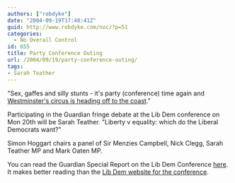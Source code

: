 ```yaml
---
authors: ["robdyke"]
date: "2004-09-19T17:40:41Z"
guid: http://www.robdyke.com/noc/?p=51
categories:
  - No Overall Control
id: 655
title: Party Conference Outing
url: /2004/09/19/party-conference-outing/
tags:
- Sarah Teather
---
```

"Sex, gaffes and silly stunts - it's party (conference) time again and [Westminster's circus is heading off to the coast](http://news.independent.co.uk/uk/politics/story.jsp?story=563085)."

Participating in the Guardian fringe debate at the Lib Dem conference on Mon 20th will be Sarah Teather. "Liberty v equality: which do the Liberal Democrats want?"
  
Simon Hoggart chairs a panel of Sir Menzies Campbell, Nick Clegg, Sarah Teather MP and Mark Oaten MP.

You can read the Guardian Special Report on the Lib Dem Conference [here](http://politics.guardian.co.uk/libdems2004/0,14992,1286382,00.html). It makes better reading than the [Lib Dem website for the conference](http://www.libdems.org.uk/index.cfm/page.main/section.conference).